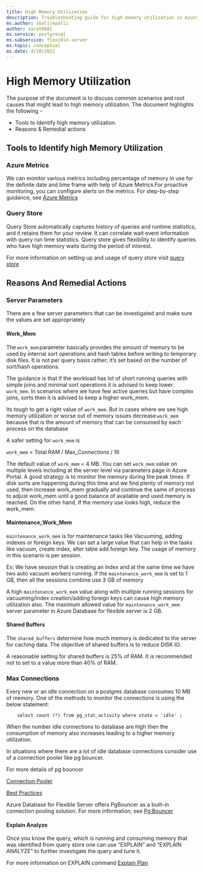 ```yaml
---
title: High Memory Utilization
description: Troubleshooting guide for high memory utilization in Azure Database for PostgreSQL - Flexible Server
ms.author: sbalijepalli
author: sarat0681
ms.service: postgresql
ms.subservice: flexible-server
ms.topic: conceptual
ms.date: 4/28/2022
---
```


# High Memory Utilization
The purpose of the document is to discuss common scenarios and root causes that might lead to high memory utilization. The document highlights the following -

-   Tools to Identify high memory utilization. 
-   Reasons & Remedial actions  

## Tools to Identify high Memory Utilization 

### Azure Metrics
We can monitor various metrics including percentage of memory in use for the definite date and time frame with help of Azure Metrics.For proactive monitoring, you can configure alerts on the metrics. For step-by-step guidance, see [Azure Metrics](./howto-alert-on-metrics.md)


### Query Store

Query Store automatically captures history of queries and runtime statistics, and it retains them for your review. It can correlate wait event information with query run time statistics. Query store gives flexibility to identify queries who have high memory waits during the period of interest. 

For more information on setting up and usage of query store visit [query store](./concepts-query-store.md)

## Reasons And Remedial Actions

### Server Parameters

There are a few server parameters that can be investigated and make sure the values are set appropriately  

#### Work_Mem  
The `work_mem` parameter basically provides the amount of memory to be used by internal sort operations and hash tables before writing to temporary disk files. It is not per query basis rather; it’s set based on the number of sort/hash operations. 

The guidance is that if the workload has lot of short running queries with simple joins and minimal sort operations it is advised to keep lower `work_mem`. In scenarios where we have few active queries but have complex joins, sorts then it is advised to keep a higher work_mem. 

Its tough to get a right value of `work_mem`. But in cases where we see high memory utilization or worse out of memory issues decrease `work_mem` because that is the amount of memory that can be consumed by each process on the database

A safer setting for `work_mem` is 

`work_mem` = Total RAM / Max_Connections / 16 

The default value of `work_mem` = 4 MB. You can set `work_mem` value on multiple levels including at the server level via parameters page in Azure Portal. A good strategy is to monitor the memory during the peak times. If disk sorts are happening during this time and we find plenty of memory not used, then increase work_mem gradually and continue the same of process to adjust work_mem until a good balance of available and used memory is reached. On the other hand, If the memory use looks high, reduce the work_mem. 

#### Maintenance_Work_Mem 

`maintenance_work_mem` is for maintenance tasks like Vacuuming, adding indexes or foreign keys. We can set a large value that can help in the tasks like vacuum, create index, alter table add foreign key. The usage of memory in this scenario is per session. 

Ex: We have session that is creating an index and at the same time we have two auto vacuum workers running. If the `maintenance_work_mem` is set to 1 GB, then all the sessions combine use 3 GB of memory 

A high `maintenance_work_mem` value along with multiple running sessions for vacuuming/index creation/adding foreign keys can cause high memory utilization also. The maximum allowed value for ``maintenance_work_mem`` server parameter in Azure Database for flexible server is 2 GB.


#### Shared Buffers 

The `shared_buffers` determine how much memory is dedicated to the server for caching data. The objective of shared buffers is to reduce DISK IO. 

A reasonable setting for shared buffers is 25% of RAM. It is recommended not to set to a value more than 40% of RAM. 
                                                                                                         
### Max Connections 

Every new or an idle connection on a postgres database consumes 10 MB of memory. One of the methods to monitor the connections is using the below statement: 
~~~
    select count (*) from pg_stat_activity where state = 'idle' ;
~~~
When the number idle connections to database are high then the consumption of memory also increases leading to a higher memory utilization. 

In situations where there are a lot of idle database connections consider use of a connection pooler like pg bouncer.

For more details of pg bouncer

[Connection Pooler](https://techcommunity.microsoft.com/t5/azure-database-for-postgresql/not-all-postgres-connection-pooling-is-equal/ba-p/825717)

[Best Practices](https://techcommunity.microsoft.com/t5/azure-database-for-postgresql/connection-handling-best-practice-with-postgresql/ba-p/790883)


Azure Database for Flexible Server offers PgBouncer as a built-in connection pooling solution. For more information, see [Pg Bouncer](./concepts-pgbouncer.md)

#### Explain Analyze 

Once you know the query, which is running and consuming memory that was identified from query store one can use “EXPLAIN” and “EXPLAIN ANALYZE” to further investigate the query and tune it. 

For more information on EXPLAIN command [Explain Plan](https://www.postgresql.org/docs/current/sql-explain.html) 
